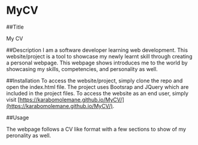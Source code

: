 # MyCV

##Title

My CV

##Description 
I am a software developer learning web development. This website/project is a tool to showcase my newly learnt skill through creating a personal webpage. This webpage shows introduces me to the world by showcasing my skills, competencies, and personality as well. 

##Installation
To access the website/project, simply clone the repo and open the index.html file. The project uses Bootsrap and JQuery which are included in the project files. To access the website as an end user, simply visit [https://karabomolemane.github.io/MyCV/](https://karabomolemane.github.io/MyCV/).

##Usage

The webpage follows a CV like format with a few sections to show of my peronality as well. 
